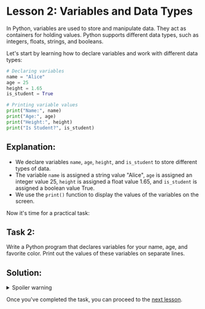 # Lesson 2: Variables and Data Types

In Python, variables are used to store and manipulate data. They act as containers for holding values. Python supports different data types, such as integers, floats, strings, and booleans.

Let's start by learning how to declare variables and work with different data types:

```python
# Declaring variables
name = "Alice"
age = 25
height = 1.65
is_student = True

# Printing variable values
print("Name:", name)
print("Age:", age)
print("Height:", height)
print("Is Student?", is_student)
```
## Explanation:

- We declare variables `name`, `age`, `height`, and `is_student` to store different types of data.
- The variable `name` is assigned a string value "Alice", `age` is assigned an integer value 25, `height` is assigned a float value 1.65, and `is_student` is assigned a boolean value True.
- We use the `print()` function to display the values of the variables on the screen.

Now it's time for a practical task:

## Task 2:
Write a Python program that declares variables for your name, age, and favorite color. Print out the values of these variables on separate lines.

## Solution:
<details>
  <summary>Spoiler warning</summary>
  
  ```python
	name = "CryptoPensioner"
	age = 99
	favorite_color = "black"
	
	print(f"My name: ",name)
	print(f"Age: ",age)
	print(f"My favourite color is: ",favorite_color)
  ```
  
</details>

Once you've completed the task, you can proceed to the [next lesson](003.md).
